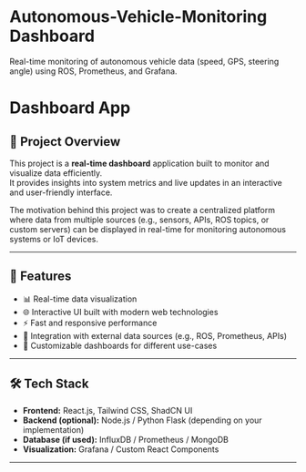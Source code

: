 # Autonomous-Vehicle-Monitoring Dashboard
Real-time monitoring of autonomous vehicle data (speed, GPS, steering angle) using ROS, Prometheus, and Grafana.
# Dashboard App

## 📌 Project Overview
This project is a **real-time dashboard** application built to monitor and visualize data efficiently.  
It provides insights into system metrics and live updates in an interactive and user-friendly interface.  

The motivation behind this project was to create a centralized platform where data from multiple sources (e.g., sensors, APIs, ROS topics, or custom servers) can be displayed in real-time for monitoring autonomous systems or IoT devices.

---

## 🚀 Features
- 📊 Real-time data visualization  
- 🌐 Interactive UI built with modern web technologies  
- ⚡ Fast and responsive performance  
- 🔗 Integration with external data sources (e.g., ROS, Prometheus, APIs)  
- 📍 Customizable dashboards for different use-cases  

---

## 🛠️ Tech Stack
- **Frontend:** React.js, Tailwind CSS, ShadCN UI  
- **Backend (optional):** Node.js / Python Flask (depending on your implementation)  
- **Database (if used):** InfluxDB / Prometheus / MongoDB  
- **Visualization:** Grafana / Custom React Components  

---

